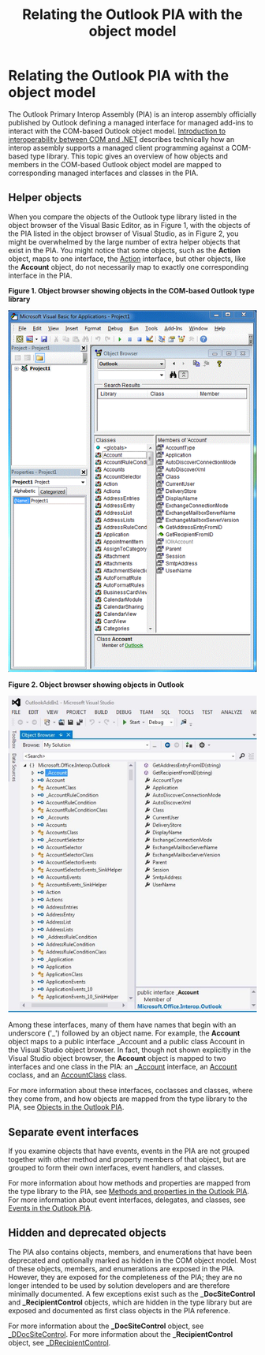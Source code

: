 ﻿---
title: Relating the Outlook PIA with the object model
TOCTitle: Relating the Outlook PIA with the object model
ms:assetid: 2875c324-cead-4250-b81b-3b7458a9f09e
ms:contentKeyID: 55119779
ms.date: 07/24/2014
mtps_version: v=office.15
---

# Relating the Outlook PIA with the object model

The Outlook Primary Interop Assembly (PIA) is an interop assembly officially published by Outlook defining a managed interface for managed add-ins to interact with the COM-based Outlook object model. [Introduction to interoperability between COM and .NET](introduction-to-interoperability-between-com-and-net.md) describes technically how an interop assembly supports a managed client programming against a COM-based type library. This topic gives an overview of how objects and members in the COM-based Outlook object model are mapped to corresponding managed interfaces and classes in the PIA.

## Helper objects

When you compare the objects of the Outlook type library listed in the object browser of the Visual Basic Editor, as in Figure 1, with the objects of the PIA listed in the object browser of Visual Studio, as in Figure 2, you might be overwhelmed by the large number of extra helper objects that exist in the PIA. You might notice that some objects, such as the **Action** object, maps to one interface, the [Action](https://msdn.microsoft.com/library/bb646971\(v=office.15\)) interface, but other objects, like the **Account** object, do not necessarily map to exactly one corresponding interface in the PIA.

**Figure 1. Object browser showing objects in the COM-based Outlook type library**

![Object browser showing objects in the COM-based Outlook type library](media/pia-vba-project.gif)

**Figure 2. Object browser showing objects in Outlook**

![Object browser showing objects in Outlook](media/pia-object-browser.jpg)

Among these interfaces, many of them have names that begin with an underscore ('\_') followed by an object name. For example, the **Account** object maps to a public interface \_Account and a public class Account in the Visual Studio object browser. In fact, though not shown explicitly in the Visual Studio object browser, the **Account** object is mapped to two interfaces and one class in the PIA: an [\_Account](https://msdn.microsoft.com/library/bb609471\(v=office.15\)) interface, an [Account](https://msdn.microsoft.com/library/bb645103\(v=office.15\)) coclass, and an [AccountClass](https://msdn.microsoft.com/library/bb645768\(v=office.15\)) class. 

For more information about these interfaces, coclasses and classes, where they come from, and how objects are mapped from the type library to the PIA, see [Objects in the Outlook PIA](objects-in-the-outlook-pia.md).

## Separate event interfaces

If you examine objects that have events, events in the PIA are not grouped together with other method and property members of that object, but are grouped to form their own interfaces, event handlers, and classes. 

For more information about how methods and properties are mapped from the type library to the PIA, see [Methods and properties in the Outlook PIA](methods-and-properties-in-the-outlook-pia.md). For more information about event interfaces, delegates, and classes, see [Events in the Outlook PIA](events-in-the-outlook-pia.md).

## Hidden and deprecated objects

The PIA also contains objects, members, and enumerations that have been deprecated and optionally marked as hidden in the COM object model. Most of these objects, members, and enumerations are exposed in the PIA. However, they are exposed for the completeness of the PIA; they are no longer intended to be used by solution developers and are therefore minimally documented. A few exceptions exist such as the **\_DocSiteControl** and **\_RecipientControl** objects, which are hidden in the type library but are exposed and documented as first class objects in the PIA reference. 

For more information about the **\_DocSiteControl** object, see [\_DDocSiteControl](https://msdn.microsoft.com/library/bb609520\(v=office.15\)). For more information about the **\_RecipientControl** object, see [\_DRecipientControl](https://msdn.microsoft.com/library/bb609501\(v=office.15\)).



